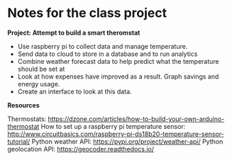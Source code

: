 Notes for the class project
===========================

**Project: Attempt to build a smart theromstat**

  * Use raspberry pi to collect data and manage temperature.
  * Send data to cloud to store in a database and to run analytics
  * Combine weather forecast data to help predict what the temperature should be set at
  * Look at how expenses have improved as a result. Graph savings and energy usage.
  * Create an interface to look at this data.

**Resources**

Thermostats: https://dzone.com/articles/how-to-build-your-own-arduino-thermostat
How to set up a raspberry pi temperature sensor: http://www.circuitbasics.com/raspberry-pi-ds18b20-temperature-sensor-tutorial/
Python weather API: https://pypi.org/project/weather-api/
Python geolocation API: https://geocoder.readthedocs.io/
